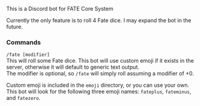 This is a Discord bot for FATE Core System

Currently the only feature is to roll 4 Fate dice. I may expand the bot in the future.

### Commands
 
 `/fate [modifier]`  
 This will roll some Fate dice. This bot will use custom emoji if it exists
 in the server, otherwise it will default to generic text output.  
 The modifier is optional, so `/fate` will simply roll assuming a modifier
 of +0.
 
 Custom emoji is included in the `emoji` directory, or you can use your own.
 This bot will look for the following three emoji names: `fateplus`, `fateminus`,
 and `fatezero`.
